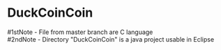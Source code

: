 # DuckCoinCoin
#1stNote - File from master branch are C language     
#2ndNote - Directory "DuckCoinCoin" is a java project usable in Eclipse
